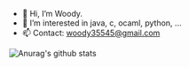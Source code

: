 - 👋 Hi, I’m Woody. 
- 👀 I’m interested in java, c, ocaml, python, ...
- 📫 Contact: woody35545@gmail.com

<!---
woody35545/woody35545 is a ✨ special ✨ repository because its `README.md` (this file) appears on your GitHub profile.
You can click the Preview link to take a look at your changes.
--->
<!---
[![Solved.ac Profile](http://mazassumnida.wtf/api/v2/generate_badge?boj=woody35545)](https://solved.ac/woody35545/)
--->

![Anurag's github stats](https://github-readme-stats.vercel.app/api?username=woody35545&show_icons=true&theme=vision-friendly-dark)
<!-- theme = tokyonight-->
